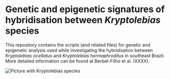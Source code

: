 # **Genetic and epigenetic signatures of hybridisation between _Kryptolebias_ species**

This repository contains the scripts (and related files) for genetic and epigenetic analysis used while investigating the hybridisation
between _Kryptolebias ocellatus_ and _Kryptolebias hermaphroditus_ in southeast Brazil.
More detailed information can be found at Berbel-Filho et al. (XXXX).

![Picture with _Kryptolebias_ species](C:\Users\waldi\Desktop\GitHub_projects\KryptolebiasHybridisation/IMG_5593.jpg)
